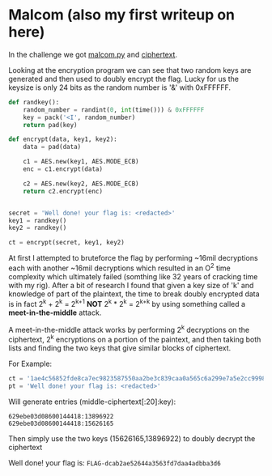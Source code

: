 # Malcom (also my first writeup on here)

In the challenge we got [malcom.py](malcom.py) and [ciphertext](ciphertext).

Looking at the encryption program we can see that two random keys are generated and then used to doubly encrypt the flag. Lucky for us the keysize is only 24 bits as the random
number is '&' with 0xFFFFFF.

```python
def randkey():
    random_number = randint(0, int(time())) & 0xFFFFFF
    key = pack('<I', random_number)
    return pad(key)

def encrypt(data, key1, key2):
    data = pad(data)

    c1 = AES.new(key1, AES.MODE_ECB)
    enc = c1.encrypt(data)

    c2 = AES.new(key2, AES.MODE_ECB)
    return c2.encrypt(enc)


secret = 'Well done! your flag is: <redacted>'
key1 = randkey()
key2 = randkey()

ct = encrypt(secret, key1, key2)
```

At first I attempted to bruteforce the flag by performing ~16mil decryptions each with another ~16mil decryptions which resulted in an O<sup>2</sup> time complexity which ultimately failed (somthing like 32 years of cracking time with my rig).
After a bit of research I found that given a key size of 'k' and knowledge of part of the plaintext, the time to break doubly encrypted data is in fact 2<sup>k</sup> + 2<sup>k</sup> = 2<sup>k+1</sup> 
**NOT** 2<sup>k</sup> * 2<sup>k</sup> = 2<sup>k+k</sup> by using something called a **meet-in-the-middle** attack.

A meet-in-the-middle attack works by performing 2<sup>k</sup> decryptions on the ciphertext, 2<sup>k</sup> encryptions on a portion of the paintext, and then taking both lists
and finding the two keys that give similar blocks of ciphertext.

For Example:
```python
ct = '1ae4c56852fde8ca7ec9823587550aa2be3c839caa0a565c6a299e7a5e2cc9998302960abc778ba3ee3c8ad0518b1edae12e4a387fbfcfa25e7b0e249a17ff61'
pt = 'Well done! your flag is: <redacted>'
```

Will generate entries (middle-ciphertext[:20]:key):
```
629ebe03d08600144418:13896922
629ebe03d08600144418:15626165
```

Then simply use the two keys (15626165,13896922) to doubly decrypt the ciphertext

Well done! your flag is: `FLAG-dcab2ae52644a3563fd7daa4adbba3d6`

